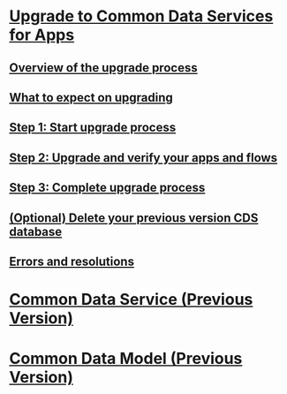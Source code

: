 # [Upgrade to Common Data Services for Apps](introduction-upgrade-cds.md)
## [Overview of the upgrade process](upgrade-overview.md)
## [What to expect on upgrading](what-to-expect.md)
## [Step 1: Start upgrade process](start-upgrade-process.md)
## [Step 2: Upgrade and verify your apps and flows](upgrade-verify-apps-flows.md)
## [Step 3: Complete upgrade process](complete-upgrade-process.md)
## [(Optional) Delete your previous version CDS database](delete-legacy-cds-database.md)
## [Errors and resolutions](errors-resolutions.md)

# [Common Data Service (Previous Version)](/common-data-service/entity-reference/introduction)
# [Common Data Model (Previous Version)](/common-data-service/entity-reference/common-data-model)
